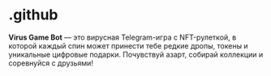 # .github
**Virus Game Bot** — это вирусная Telegram-игра с NFT-рулеткой, в которой каждый спин может принести тебе редкие дропы, токены и уникальные цифровые подарки. Почувствуй азарт, собирай коллекции и соревнуйся с друзьями!
